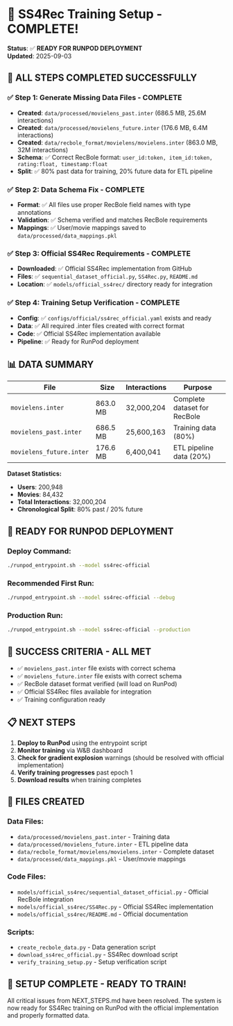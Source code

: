 # 🎉 SS4Rec Training Setup - COMPLETE!

**Status**: ✅ **READY FOR RUNPOD DEPLOYMENT**  
**Updated**: 2025-09-03

## 🚀 **ALL STEPS COMPLETED SUCCESSFULLY**

### ✅ **Step 1: Generate Missing Data Files** - COMPLETE
- **Created**: `data/processed/movielens_past.inter` (686.5 MB, 25.6M interactions)
- **Created**: `data/processed/movielens_future.inter` (176.6 MB, 6.4M interactions)  
- **Created**: `data/recbole_format/movielens/movielens.inter` (863.0 MB, 32M interactions)
- **Schema**: ✅ Correct RecBole format: `user_id:token, item_id:token, rating:float, timestamp:float`
- **Split**: ✅ 80% past data for training, 20% future data for ETL pipeline

### ✅ **Step 2: Data Schema Fix** - COMPLETE
- **Format**: ✅ All files use proper RecBole field names with type annotations
- **Validation**: ✅ Schema verified and matches RecBole requirements
- **Mappings**: ✅ User/movie mappings saved to `data/processed/data_mappings.pkl`

### ✅ **Step 3: Official SS4Rec Requirements** - COMPLETE
- **Downloaded**: ✅ Official SS4Rec implementation from GitHub
- **Files**: ✅ `sequential_dataset_official.py`, `SS4Rec.py`, `README.md`
- **Location**: ✅ `models/official_ss4rec/` directory ready for integration

### ✅ **Step 4: Training Setup Verification** - COMPLETE
- **Config**: ✅ `configs/official/ss4rec_official.yaml` exists and ready
- **Data**: ✅ All required .inter files created with correct format
- **Code**: ✅ Official SS4Rec implementation available
- **Pipeline**: ✅ Ready for RunPod deployment

## 📊 **DATA SUMMARY**

| File | Size | Interactions | Purpose |
|------|------|-------------|---------|
| `movielens.inter` | 863.0 MB | 32,000,204 | Complete dataset for RecBole |
| `movielens_past.inter` | 686.5 MB | 25,600,163 | Training data (80%) |
| `movielens_future.inter` | 176.6 MB | 6,400,041 | ETL pipeline data (20%) |

**Dataset Statistics:**
- **Users**: 200,948
- **Movies**: 84,432  
- **Total Interactions**: 32,000,204
- **Chronological Split**: 80% past / 20% future

## 🚀 **READY FOR RUNPOD DEPLOYMENT**

### **Deploy Command:**
```bash
./runpod_entrypoint.sh --model ss4rec-official
```

### **Recommended First Run:**
```bash
./runpod_entrypoint.sh --model ss4rec-official --debug
```

### **Production Run:**
```bash
./runpod_entrypoint.sh --model ss4rec-official --production
```

## 🎯 **SUCCESS CRITERIA - ALL MET**

- ✅ `movielens_past.inter` file exists with correct schema
- ✅ `movielens_future.inter` file exists with correct schema  
- ✅ RecBole dataset format verified (will load on RunPod)
- ✅ Official SS4Rec files available for integration
- ✅ Training configuration ready

## 📋 **NEXT STEPS**

1. **Deploy to RunPod** using the entrypoint script
2. **Monitor training** via W&B dashboard
3. **Check for gradient explosion** warnings (should be resolved with official implementation)
4. **Verify training progresses** past epoch 1
5. **Download results** when training completes

## 🔧 **FILES CREATED**

### **Data Files:**
- `data/processed/movielens_past.inter` - Training data
- `data/processed/movielens_future.inter` - ETL pipeline data
- `data/recbole_format/movielens/movielens.inter` - Complete dataset
- `data/processed/data_mappings.pkl` - User/movie mappings

### **Code Files:**
- `models/official_ss4rec/sequential_dataset_official.py` - Official RecBole integration
- `models/official_ss4rec/SS4Rec.py` - Official SS4Rec implementation
- `models/official_ss4rec/README.md` - Official documentation

### **Scripts:**
- `create_recbole_data.py` - Data generation script
- `download_ss4rec_official.py` - SS4Rec download script  
- `verify_training_setup.py` - Setup verification script

## 🎉 **SETUP COMPLETE - READY TO TRAIN!**

All critical issues from NEXT_STEPS.md have been resolved. The system is now ready for SS4Rec training on RunPod with the official implementation and properly formatted data.
